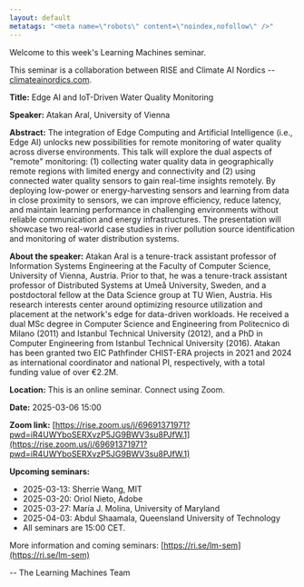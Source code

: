 ```yaml
---
layout: default
metatags: "<meta name=\"robots\" content=\"noindex,nofollow\" />"
---
```

 
Welcome to this week's Learning Machines seminar.

This seminar is a collaboration between RISE and Climate AI Nordics -- [climateainordics.com](https://climateainordics.com/).

**Title:** Edge AI and IoT-Driven Water Quality Monitoring

**Speaker:** Atakan Aral, University of Vienna

**Abstract:** The integration of Edge Computing and Artificial Intelligence (i.e., Edge AI) unlocks new possibilities for remote monitoring of water quality across diverse environments. This talk will explore the dual aspects of &quot;remote&quot; monitoring: (1) collecting water quality data in geographically remote regions with limited energy and connectivity and (2) using connected water quality sensors to gain real-time insights remotely. By deploying low-power or energy-harvesting sensors and learning from data in close proximity to sensors, we can improve efficiency, reduce latency, and maintain learning performance in challenging environments without reliable communication and energy infrastructures. The presentation will showcase two real-world case studies in river pollution source identification and monitoring of water distribution systems.

**About the speaker:** Atakan Aral is a tenure-track assistant professor of Information Systems Engineering at the Faculty of Computer Science, University of Vienna, Austria. Prior to that, he was a tenure-track assistant professor of Distributed Systems at Umeå University, Sweden, and a postdoctoral fellow at the Data Science group at TU Wien, Austria. His research interests center around optimizing resource utilization and placement at the network&#x27;s edge for data-driven workloads. He received a dual MSc degree in Computer Science and Engineering from Politecnico di Milano (2011) and Istanbul Technical University (2012), and a PhD in Computer Engineering from Istanbul Technical University (2016). Atakan has been granted two EIC Pathfinder CHIST-ERA projects in 2021 and 2024 as international coordinator and national PI, respectively, with a total funding value of over €2.2M.

**Location:** This is an online seminar. Connect using Zoom.

**Date:** 2025-03-06 15:00

**Zoom link:** [https://rise.zoom.us/j/69691371971?pwd=iR4UWYboSERXvzP5JG9BWV3su8PJfW.1](https://rise.zoom.us/j/69691371971?pwd=iR4UWYboSERXvzP5JG9BWV3su8PJfW.1)

**Upcoming seminars:**

* 2025-03-13: Sherrie Wang, MIT
* 2025-03-20: Oriol Nieto, Adobe
* 2025-03-27: María J. Molina, University of Maryland
* 2025-04-03: Abdul Shaamala, Queensland University of Technology
* All seminars are 15:00 CET.

More information and coming seminars: [https://ri.se/lm-sem](https://ri.se/lm-sem)

-- The Learning Machines Team

